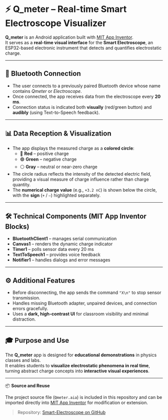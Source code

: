 # ⚡ Q_meter – Real-time Smart Electroscope Visualizer

**Q_meter** is an Android application built with [MIT App Inventor](https://appinventor.mit.edu/).  
It serves as a **real-time visual interface** for the **Smart Electroscope**, an ESP32-based electronic instrument that detects and quantifies electrostatic charge.

---

## 🔗 Bluetooth Connection

- The user connects to a previously paired Bluetooth device whose name contains *Qmeter* or *Electroscope*.
- Once connected, the app receives data from the electroscope every **20 ms**.
- Connection status is indicated both **visually** (red/green button) and **audibly** (using Text-to-Speech feedback).

---

## 📊 Data Reception & Visualization

- The app displays the measured charge as a **colored circle**:
  - 🔴 **Red** – positive charge  
  - 🟢 **Green** – negative charge  
  - ⚪ **Gray** – neutral or near-zero charge
- The circle radius reflects the intensity of the detected electric field, providing a visual measure of charge influence rather than charge quantity.  
- The **numerical charge value** (e.g., `+3.2 nC`) is shown below the circle, with the **sign** (`+` / `–`) highlighted separately.

---

## 🛠️ Technical Components (MIT App Inventor Blocks)

- **BluetoothClient1** – manages serial communication  
- **Canvas1** – renders the dynamic charge indicator  
- **Timer1** – polls sensor data every 20 ms  
- **TextToSpeech1** – provides voice feedback  
- **Notifier1** – handles dialogs and error messages

---

## ⚙️ Additional Features

- Before disconnecting, the app sends the command `"X\n"` to stop sensor transmission.  
- Handles missing Bluetooth adapter, unpaired devices, and connection errors gracefully.  
- Uses a **dark, high-contrast UI** for classroom visibility and minimal distraction.

---

## 🎓 Purpose and Use

The **Q_meter** app is designed for **educational demonstrations** in physics classes and labs.  
It enables students to **visualize electrostatic phenomena in real time**, turning abstract charge concepts into **interactive visual experiences**.

---

📦 **Source and Reuse**

The project source file (`Qmeter.aia`) is included in this repository and can be imported directly into [MIT App Inventor](https://appinventor.mit.edu/) for modification or extension.

> Repository: [Smart-Electroscope on GitHub](https://github.com/pkarcsi55/Smart-Electroscope)

